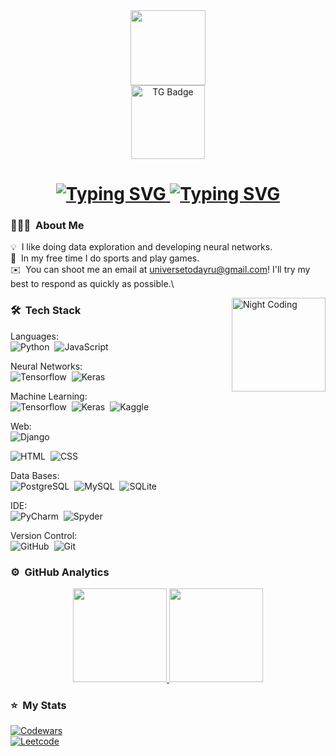 <div id="header" align="center">
  <img src="https://media.giphy.com/media/KAq5w47R9rmTuvWOWa/giphy.gif" width="120"/>
</div>

<div id="badges" align="center">
  <a href="https://t.me/mercury_venus_earth">
    <img src="https://img.shields.io/badge/-telegram-red?style=for-the-badge&color=fdd748&logo=telegram&logoColor=blue" alt="TG Badge" width="118"/>
  </a>
</div>

  
<h1>
  <div align="center">
    <a href="https://git.io/typing-svg">
      <img src="https://readme-typing-svg.demolab.com?font=Fira+Code&weight=900&duration=3500&pause=1000&width=500&lines=Hi there! I'm Marina." alt="Typing SVG" />
          <img src="https://readme-typing-svg.demolab.com?font=Fira+Code&weight=900&duration=3500&pause=1000&width=500&lines=Data Scientist, Developer, Founder." alt="Typing SVG" />
    </a>
  </div>
</h1>

### 👨🏻‍💻 &nbsp;About Me

💡 &nbsp;I like doing data exploration and developing neural networks.\
🌱 &nbsp;In my free time I do sports and play games.\
✉️ &nbsp;You can shoot me an email at universetodayru@gmail.com! I'll try my best to respond as quickly as possible.\

<img alt="Night Coding" src="https://media.giphy.com/media/v1.Y2lkPTc5MGI3NjExYmE3YWJhMTI0YTUwMzA4ZDUwNGYzNDFhNmExYjE5MGI1MjFhMjMxNCZjdD1n/l3q2WMhNcyFOWP280/giphy.gif" align="right" width="150"/>

### 🛠 &nbsp;Tech Stack

Languages:\
![Python](https://img.shields.io/badge/-Python-05122A?style=flat&logo=python)&nbsp;
![JavaScript](https://img.shields.io/badge/-JavaScript-05122A?style=flat&logo=javascript)&nbsp;

Neural Networks:\
![Tensorflow](https://img.shields.io/badge/-Tensorflow-05122A?style=flat&logo=tensorflow&logoColor=092E20)&nbsp;
![Keras](https://img.shields.io/badge/-Keras-05122A?style=flat&logo=keras&logoColor=092E20)&nbsp;

Machine Learning:\
![Tensorflow](https://img.shields.io/badge/-Tensorflow-05122A?style=flat&logo=tensorflow&logoColor=092E20)&nbsp;
![Keras](https://img.shields.io/badge/-Keras-05122A?style=flat&logo=keras&logoColor=092E20)&nbsp;
![Kaggle](https://img.shields.io/badge/Kaggle-035a7d?style=for-the-badge&logo=kaggle&logoColor=white)

Web:\
![Django](https://img.shields.io/badge/django-%23092E20.svg?style=for-the-badge&logo=django&logoColor=white)&nbsp;

![HTML](https://img.shields.io/badge/-HTML-05122A?style=flat&logo=HTML5)&nbsp;
![CSS](https://img.shields.io/badge/-CSS-05122A?style=flat&logo=CSS3&logoColor=1572B6)&nbsp;

Data Bases:\
![PostgreSQL](https://img.shields.io/badge/-PostgreSQL-05122A?style=flat&logo=PostgreSQL)&nbsp;
![MySQL](https://img.shields.io/badge/mysql-%2300f.svg?style=for-the-badge&logo=mysql&logoColor=white)&nbsp;
![SQLite](https://img.shields.io/badge/sqlite-%2307405e.svg?style=for-the-badge&logo=sqlite&logoColor=white)&nbsp;

IDE:\
![PyCharm](https://img.shields.io/badge/pycharm-143?style=for-the-badge&logo=pycharm&logoColor=black&color=black&labelColor=green)&nbsp;
![Spyder](https://img.shields.io/badge/Spyder-838485?style=for-the-badge&logo=spyder%20ide&logoColor=maroon)&nbsp;

Version Control:\
![GitHub](https://img.shields.io/badge/-GitHub-05122A?style=flat&logo=github)&nbsp;
![Git](https://img.shields.io/badge/-Git-05122A?style=flat&logo=git)


### ⚙️ &nbsp;GitHub Analytics

<p align="center">
<a href="https://github.com/universetoday/github-readme-stats">
  <img height="150em" src="https://github-readme-stats-eight-theta.vercel.app/api/top-langs/?username=universetoday&layout=compact&langs_count=8&theme=vision-friendly-dark"/>
  <img height="150em" src="https://github-readme-stats-eight-theta.vercel.app/api?username=universetoday&hide=prs,issues,contribs&show_icons=true&theme=vision-friendly-dark&include_all_commits=true&count_private=true"/>
</a>
</p>
 
### ⭐ &nbsp;My Stats
    
[![Codewars](https://www.codewars.com/users/universetoday/badges/large)](https://www.codewars.com/users/universetoday)\
[![Leetcode](https://leetcode-stats-six.vercel.app/api?username=universetodayru&theme=dark)](https://leetcode.com/universetodayru/)
